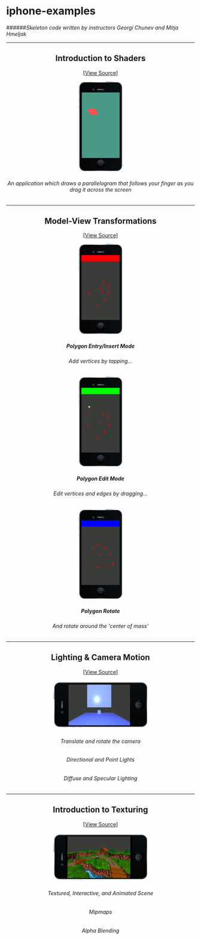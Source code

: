 # iphone-examples

######_Skeleton code written by instructors Georgi Chunev and Mitja Hmeljak_

<hr />

<h2 align="center">Introduction to Shaders</h2>
<p align="center">
  [<a href="https://github.com/karobar/iphone-examples/tree/master/1%20-%20Introduction%20to%20Shaders">View Source</a>]
</p>
<p align="center">
  <img src="https://raw.githubusercontent.com/karobar/iphone-examples/master/phase1.jpg" width="25%" height="25%"/>
</p>
<h6 align="center">An application which draws a parallelogram that follows your finger as you drag it across the screen</h6>

<hr />

<h2 align="center">Model-View Transformations</h2>
<p align="center">
  [<a href="https://github.com/karobar/iphone-examples/blob/master/2%20-%20Model-View%20Transformations/main.cpp">View Source</a>]
</p>
<p align="center">
  <img src="https://raw.githubusercontent.com/karobar/iphone-examples/master/phase2-1.jpg" width="25%" height="25%"/>
</p>

<h5 align="center">Polygon Entry/Insert Mode</h5>
<h6 align="center">Add vertices by tapping...</h6>
<p align="center">
<img src="https://raw.githubusercontent.com/karobar/iphone-examples/master/phase2-2.jpg" width="25%" height="25%"/>
</p>

<h5 align="center">Polygon Edit Mode</h5>
<h6 align="center">Edit vertices and edges by dragging...</h6>
<p align="center">
<img src="https://raw.githubusercontent.com/karobar/iphone-examples/master/phase2-3.jpg" width="25%" height="25%"/>
</p>
<h5 align="center">Polygon Rotate</h5>
<h6 align="center">And rotate around the 'center of mass'</h6>

<hr />

<h2 align="center">Lighting & Camera Motion</h2>
<p align="center">
  [<a href="https://github.com/karobar/iphone-examples/tree/master/3%20-%20Lighting%20%26%20Camera%20motion/Src">View Source</a>]
</p>
<p align="center">
<img src="https://raw.githubusercontent.com/karobar/iphone-examples/master/phase3.jpg" width="50%" height="50%"/>
</p>
<h6 align="center">Translate and rotate the camera</h6>
<h6 align="center">Directional and Point Lights</h6>
<h6 align="center">Diffuse and Specular Lighting</h6>

<hr />

<h2 align="center">Introduction to Texturing</h2>
<p align="center">
  [<a href="https://github.com/karobar/iphone-examples/tree/master/4%20-%20Introduction%20to%20Texturing/Src">View Source</a>]
</p>
<p align="center">
<img src="https://raw.githubusercontent.com/karobar/iphone-examples/master/phase4.jpg" width="50%" height="50%"/>
</p>
<h6 align="center">Textured, Interactive, and Animated Scene</h6>
<h6 align="center">Mipmaps</h6>
<h6 align="center">Alpha Blending</h6>

